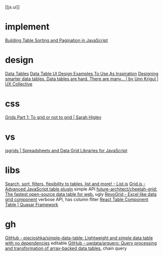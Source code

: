 [[js.ui]]
# implement
[Building Table Sorting and Pagination in JavaScript](https://www.raymondcamden.com/2022/03/14/building-table-sorting-and-pagination-in-javascript/)
# design
[Data Tables](https://inclusive-components.design/data-tables/)
[Data Table UI Design Examples To Use As Inspiration](https://wpdatatables.com/table-ui-design/)
[Designing smarter data tables. Data tables are hard. There are many… | by Unn Krigul | UX Collective](https://uxdesign.cc/designing-smarter-data-tables-8cb15b5371a8)
# css
[Grids Part 1: To grid or not to grid | Sarah Higley](https://sarahmhigley.com/writing/grids-part1/)
# vs
[jsgrids | Spreadsheets and Data Grid Libraries for JavaScript](https://jsgrids.statico.io/)
# libs
[Search, sort, filters, flexibility to tables, list and more! - List.js](https://listjs.com/)
[Grid.js - Advanced JavaScript table plugin](https://gridjs.io/)
	simple API
[future-architect/cheetah-grid: The fastest open-source data table for web.](https://github.com/future-architect/cheetah-grid)
	ugly
[RevoGrid - Excel like data grid component](https://revolist.github.io/revogrid/)
	verbose API, has column fliter
[React Table Component](https://www.primefaces.org/primereact/datatable/)
[Table | Quasar Framework](https://quasar.dev/vue-components/table)

# gh
[GitHub - piecioshka/simple-data-table: Lightweight and simple data table with no dependencies](https://github.com/piecioshka/simple-data-table)
	editable
[GitHub - uwdata/arquero: Query processing and transformation of array-backed data tables.](https://github.com/uwdata/arquero)
	chain query